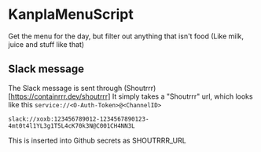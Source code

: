 # KanplaMenuScript
Get the menu for the day, but filter out anything that isn't food (Like milk, juice and stuff like that)


## Slack message
The Slack message is sent through (Shoutrrr)[https://containrrr.dev/shoutrrr] 
It simply takes a "Shoutrrr" url, which looks like this `service://<O-Auth-Token>@<ChannelID>`

```
slack://xoxb:123456789012-1234567890123-4mt0t4l1YL3g1T5L4cK70k3N@C001CH4NN3L
```

This is inserted into Github secrets as SHOUTRRR_URL